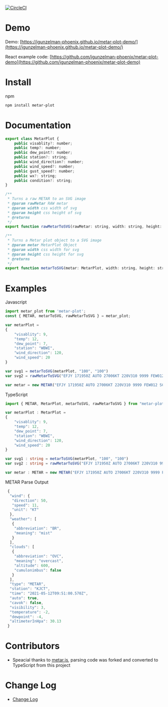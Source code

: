 [![CircleCI](https://circleci.com/gh/jgunzelman-phoenix/metar-plot.svg?style=svg)](https://circleci.com/gh/jgunzelman-phoenix/metar-plot)
# Demo

Demo: [https://jgunzelman-phoenix.github.io/metar-plot-demo/](https://jgunzelman-phoenix.github.io/metar-plot-demo/)

React example code: [https://github.com/jgunzelman-phoenix/metar-plot-demo](https://github.com/jgunzelman-phoenix/metar-plot-demo)

# Install
npm 

```sh
npm install metar-plot
```

# Documentation

```javascript
export class MetarPlot {
    public visablity?: number;
    public temp?: number;
    public dew_point?: number;
    public station?: string;
    public wind_direction?: number;
    public wind_speed?: number;
    public gust_speed?: number;
    public wx?: string;
    public condition?: string;
}

/**
 * Turns a raw METAR to an SVG image
 * @param rawMetar RAW metar
 * @param width css width of svg
 * @param height css height of svg
 * @returns 
 */
export function rawMetarToSVG(rawMetar: string, width: string, height: string) : string {}

/**
 * Turns a Metar plot object to a SVG image
 * @param metar MetarPlot Object
 * @param width css width for svg
 * @param height css height for svg
 * @returns 
 */
export function metarToSVG(metar: MetarPlot, width: string, height: string) : string {}
```


# Examples

Javascript
```javascript
import metar_plot from 'metar-plot';
const { METAR, metarToSVG, rawMetarToSVG } = metar_plot;

var metarPlot = 
{
    "visablity": 9,
    "temp": 12,
    "dew_point": 7,
    "station": "WBWI",
    "wind_direction": 120,
    "wind_speed": 20
}

var svg1 = metarToSVG(metarPlot, "100", "100")
var svg2 = rawMetarToSVG("EFJY 171950Z AUTO 27006KT 220V310 9999 FEW012 SCT015 BKN060 13/12 Q1006", "100", "100")

var metar = new METAR("EFJY 171950Z AUTO 27006KT 220V310 9999 FEW012 SCT015 BKN060 13/12 Q1006")
```

TypeScript

```typescript
import { METAR, MetarPlot, metarToSVG, rawMetarToSVG } from "metar-plot"

var metarPlot : MetarPlot = 
{
    "visablity": 9,
    "temp": 12,
    "dew_point": 7,
    "station": "WBWI",
    "wind_direction": 120,
    "wind_speed": 20
}

var svg1 : string = metarToSVG(metarPlot, "100", "100")
var svg2 : string = rawMetarToSVG("EFJY 171950Z AUTO 27006KT 220V310 9999 FEW012 SCT015 BKN060 13/12 Q1006", "100", "100")

var metar : METAR = new METAR("EFJY 171950Z AUTO 27006KT 220V310 9999 FEW012 SCT015 BKN060 13/12 Q1006")
```

METAR Parse Output
```javascript 
 {
  "wind": {
   "direction": 50,
   "speed": 11,
   "unit": "KT"
  },
  "weather": [
   {
    "abbreviation": "BR",
    "meaning": "mist"
   }
  ],
  "clouds": [
   {
    "abbreviation": "OVC",
    "meaning": "overcast",
    "altitude": 600,
    "cumulonimbus": false
   }
  ],
  "type": "METAR",
  "station": "KJCT",
  "time": "2021-05-12T09:51:00.570Z",
  "auto": true,
  "cavok": false,
  "visibility": 3,
  "temperature": -2,
  "dewpoint": -4,
  "altimeterInHpa": 30.13
 }
```

# Contributors

* Speacial thanks to [metar.js](https://github.com/skydivejkl/metar.js),
parsing code was forked and converted to TypeScript from this project

# Change Log

* [Change Log](https://github.com/jgunzelman-phoenix/metar-plot/releases)